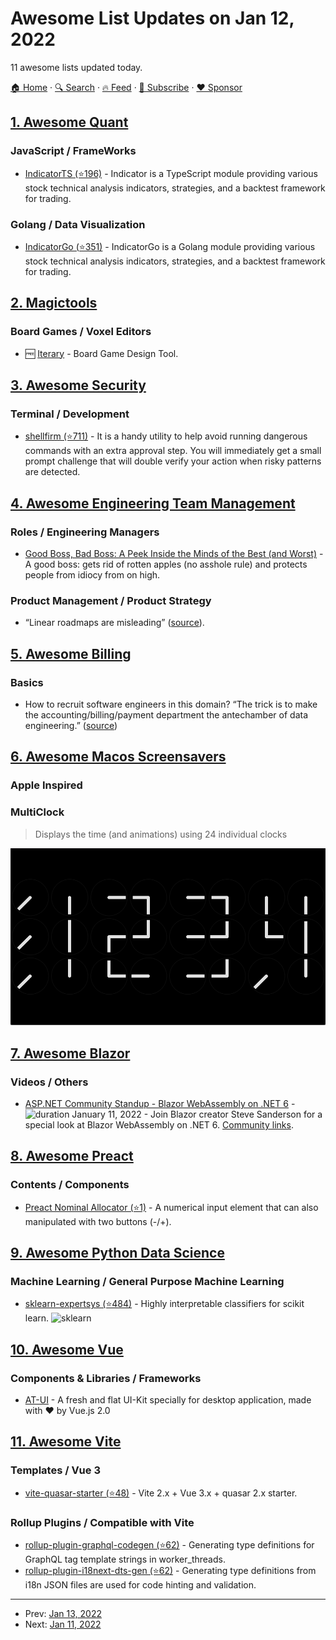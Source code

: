 # Awesome List Updates on Jan 12, 2022

11 awesome lists updated today.

[🏠 Home](/README.md) · [🔍 Search](https://www.trackawesomelist.com/search/) · [🔥 Feed](https://www.trackawesomelist.com/rss.xml) · [📮 Subscribe](https://trackawesomelist.us17.list-manage.com/subscribe?u=d2f0117aa829c83a63ec63c2f&id=36a103854c) · [❤️  Sponsor](https://github.com/sponsors/theowenyoung)



## [1. Awesome Quant](/content/wilsonfreitas/awesome-quant/README.md)

### JavaScript / FrameWorks

*   [IndicatorTS (⭐196)](https://github.com/cinar/indicatorts) - Indicator is a TypeScript module providing various stock technical analysis indicators, strategies, and a backtest framework for trading.

### Golang / Data Visualization

*   [IndicatorGo (⭐351)](https://github.com/cinar/indicator) - IndicatorGo is a Golang module providing various stock technical analysis indicators, strategies, and a backtest framework for trading.

## [2. Magictools](/content/ellisonleao/magictools/README.md)

### Board Games / Voxel Editors

*   :free: [Iterary](http://www.iterary.com) - Board Game Design Tool.

## [3. Awesome Security](/content/sbilly/awesome-security/README.md)

### Terminal / Development

*   [shellfirm (⭐711)](https://github.com/kaplanelad/shellfirm) - It is a handy utility to help avoid running dangerous commands with an extra approval step. You will immediately get a small prompt challenge that will double verify your action when risky patterns are detected.

## [4. Awesome Engineering Team Management](/content/kdeldycke/awesome-engineering-team-management/README.md)

### Roles / Engineering Managers

*   [Good Boss, Bad Boss: A Peek Inside the Minds of the Best (and Worst)](https://www.youtube.com/watch?v=lmBSh1FGQyY) - A good boss: gets rid of rotten apples (no asshole rule) and protects people from idiocy from on high.

### Product Management / Product Strategy

*   “Linear roadmaps are misleading” ([source](https://twitter.com/PavelASamsonov/status/1296818042928861184)).

## [5. Awesome Billing](/content/kdeldycke/awesome-billing/README.md)

### Basics

*   How to recruit software engineers in this domain? “The trick is to make the accounting/billing/payment department the antechamber of data engineering.” ([source](https://twitter.com/kdeldycke/status/1422564355799924736))

## [6. Awesome Macos Screensavers](/content/agarrharr/awesome-macos-screensavers/README.md)

### Apple Inspired

### MultiClock

> Displays the time (and animations) using 24 individual clocks

[![](https://github.com/agarrharr/awesome-macos-screensavers/raw/master/screenshots/multiclock.png)](https://github.com/amiantos/multiclock)

## [7. Awesome Blazor](/content/AdrienTorris/awesome-blazor/README.md)

### Videos / Others

*   [ASP.NET Community Standup - Blazor WebAssembly on .NET 6](https://www.youtube.com/watch?v=8gwSU3oaMV8) - ![duration](https://img.shields.io/badge/Duration:%20-78%20min-%230094FF?style=flat-square\&cacheSeconds=maxAge\&logo=youtube) January 11, 2022 - Join Blazor creator Steve Sanderson for a special look at Blazor WebAssembly on .NET 6. [Community links](https://www.theurlist.com/blazor_community_standup_january_2022).

## [8. Awesome Preact](/content/preactjs/awesome-preact/README.md)

### Contents / Components

*   [Preact Nominal Allocator (⭐1)](https://github.com/TimDaub/preact-nominal-allocator) - A numerical input element that can also manipulated with two buttons (-/+).

## [9. Awesome Python Data Science](/content/krzjoa/awesome-python-data-science/README.md)

### Machine Learning / General Purpose Machine Learning

*   [sklearn-expertsys (⭐484)](https://github.com/tmadl/sklearn-expertsys) - Highly interpretable classifiers for scikit learn. <img height="20" src="https://github.com/krzjoa/awesome-python-data-science/raw/master/img/sklearn_big.png" alt="sklearn">

## [10. Awesome Vue](/content/vuejs/awesome-vue/README.md)

### Components & Libraries / Frameworks

*   [AT-UI](https://at.aotu.io) - A fresh and flat UI-Kit specially for desktop application, made with ♥ by Vue.js 2.0

## [11. Awesome Vite](/content/vitejs/awesome-vite/README.md)

### Templates / Vue 3

*   [vite-quasar-starter (⭐48)](https://github.com/fyeeme/vite-quasar) - Vite 2.x + Vue 3.x + quasar 2.x starter.

### Rollup Plugins / Compatible with Vite

*   [rollup-plugin-graphql-codegen (⭐62)](https://github.com/rxliuli/liuli-tools/tree/master/libs/rollup-plugin-graphql-codegen) - Generating type definitions for GraphQL tag template strings in worker\_threads.
*   [rollup-plugin-i18next-dts-gen (⭐62)](https://github.com/rxliuli/liuli-tools/tree/master/libs/rollup-plugin-i18next-dts-gen) - Generating type definitions from i18n JSON files are used for code hinting and validation.

---

- Prev: [Jan 13, 2022](/content/2022/01/13/README.md)
- Next: [Jan 11, 2022](/content/2022/01/11/README.md)